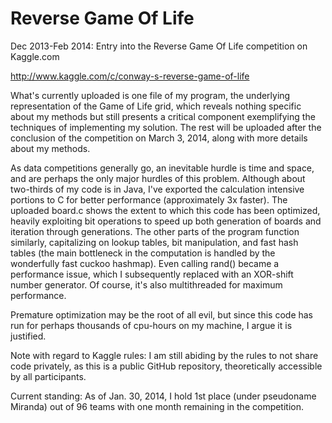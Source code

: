 Reverse Game Of Life
====================
Dec 2013-Feb 2014: Entry into the Reverse Game Of Life competition on Kaggle.com 

http://www.kaggle.com/c/conway-s-reverse-game-of-life


What's currently uploaded is one file of my program, the underlying representation of the Game of Life grid, which reveals nothing specific about my methods but still presents a critical component exemplifying the techniques of implementing my solution. The rest will be uploaded after the conclusion of the competition on March 3, 2014, along with more details about my methods.


As data competitions generally go, an inevitable hurdle is time and space, and are perhaps the only major hurdles of this problem. Although about two-thirds of my code is in Java, I've exported the calculation intensive portions to C for better performance (approximately 3x faster). The uploaded board.c shows the extent to which this code has been optimized, heavily exploiting bit operations to speed up both generation of boards and iteration through generations. The other parts of the program function similarly, capitalizing on lookup tables, bit manipulation, and fast hash tables (the main bottleneck in the computation is handled by the wonderfully fast cuckoo hashmap). Even calling rand() became a performance issue, which I subsequently replaced with an XOR-shift number generator. Of course, it's also multithreaded for maximum performance.


Premature optimization may be the root of all evil, but since this code has run for perhaps thousands of cpu-hours on my machine, I argue it is justified.


Note with regard to Kaggle rules: I am still abiding by the rules to not share code privately, as this is a public GitHub repository, theoretically accessible by all participants.


Current standing:
As of Jan. 30, 2014, I hold 1st place (under pseudoname Miranda) out of 96 teams with one month remaining in the competition.
